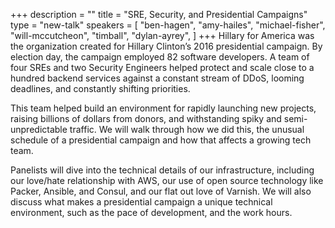 +++
description = ""
title = "SRE, Security, and Presidential Campaigns"
type = "new-talk"
speakers = [
        "ben-hagen",
        "amy-hailes",
        "michael-fisher",
        "will-mccutcheon",
        "timball",
        "dylan-ayrey",
]
+++
Hillary for America was the organization created for Hillary Clinton’s 2016 presidential campaign. By election day, the campaign employed 82 software developers. A team of four SREs and two Security Engineers helped protect and scale close to a hundred backend services against a constant stream of DDoS, looming deadlines, and constantly shifting priorities.

This team helped build an environment for rapidly launching new projects, raising billions of dollars from donors, and withstanding spiky and semi-unpredictable traffic. We will walk through how we did this, the unusual schedule of a presidential campaign and how that affects a growing tech team.

Panelists will dive into the technical details of our infrastructure, including our love/hate relationship with AWS, our use of open source technology like Packer, Ansible, and Consul, and our flat out love of Varnish. We will also discuss what makes a presidential campaign a unique technical environment, such as the pace of development, and the work hours.